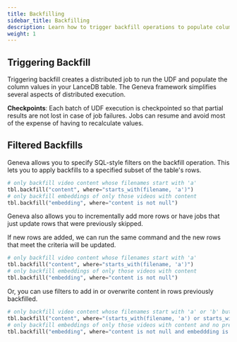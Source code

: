 ```yaml
---
title: Backfilling
sidebar_title: Backfilling
description: Learn how to trigger backfill operations to populate column values in your LanceDB table using Geneva's distributed framework.
weight: 1
---
```


## Triggering Backfill

Triggering backfill creates a distributed job to run the UDF and populate the column values in your LanceDB table. The Geneva framework simplifies several aspects of distributed execution.

**Checkpoints**: Each batch of UDF execution is checkpointed so that partial results are not lost in case of job failures. Jobs can resume and avoid most of the expense of having to recalculate values.

## Filtered Backfills

Geneva allows you to specify SQL-style filters on the backfill operation. This lets you to apply backfills to a specified subset of the table's rows.

```python
# only backfill video content whose filenames start with 'a'
tbl.backfill("content", where="starts_with(filename, 'a')")
# only backfill embeddings of only those videos with content
tbl.backfill("embedding", where="content is not null")
```

Geneva also allows you to incrementally add more rows or have jobs that just update rows that were previously skipped.

If new rows are added, we can run the same command and the new rows that meet the criteria will be updated.

```python
# only backfill video content whose filenames start with 'a'
tbl.backfill("content", where="starts_with(filename, 'a')")
# only backfill embeddings of only those videos with content
tbl.backfill("embedding", where="content is not null")
```

Or, you can use filters to add in or overwrite content in rows previously backfilled.

```python
# only backfill video content whose filenames start with 'a' or 'b' but only if content not pulled previously
tbl.backfill("content", where="(starts_with(filename, 'a') or starts_with(filename, 'b')) and content is null")
# only backfill embeddings of only those videos with content and no prevoius embeddings
tbl.backfill("embedding", where="content is not null and embeddding is not null")
```